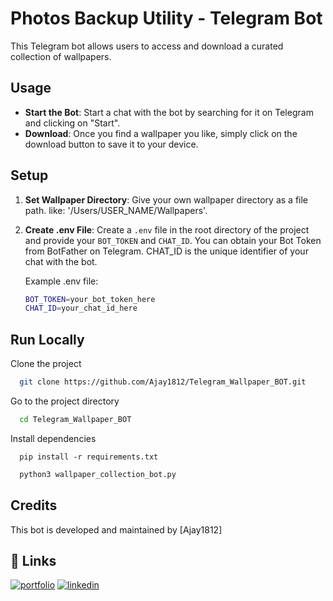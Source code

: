 # Photos Backup Utility - Telegram Bot

This Telegram bot allows users to access and download a curated collection of wallpapers.

## Usage

- **Start the Bot**: Start a chat with the bot by searching for it on Telegram and clicking on "Start".
- **Download**: Once you find a wallpaper you like, simply click on the download button to save it to your device.

## Setup

1. **Set Wallpaper Directory**: Give your own wallpaper directory as a file path. like: '/Users/USER_NAME/Wallpapers'.

2. **Create .env File**: Create a `.env` file in the root directory of the project and provide your `BOT_TOKEN` and `CHAT_ID`. You can obtain your Bot Token from BotFather on Telegram. CHAT_ID is the unique identifier of your chat with the bot.

   Example .env file:

   ```bash
   BOT_TOKEN=your_bot_token_here
   CHAT_ID=your_chat_id_here
   ```

## Run Locally

Clone the project

```bash
  git clone https://github.com/Ajay1812/Telegram_Wallpaper_BOT.git
```

Go to the project directory

```bash
  cd Telegram_Wallpaper_BOT
```

Install dependencies

```Requirements
  pip install -r requirements.txt
```

```bash
  python3 wallpaper_collection_bot.py
```

## Credits

This bot is developed and maintained by [Ajay1812]

## 🔗 Links

[![portfolio](https://img.shields.io/badge/my_portfolio-000?style=for-the-badge&logo=ko-fi&logoColor=white)](https://ajay-portfolio-de.netlify.app/)
[![linkedin](https://img.shields.io/badge/linkedin-0A66C2?style=for-the-badge&logo=linkedin&logoColor=white)](https://www.linkedin.com/in/nf-analyst)
